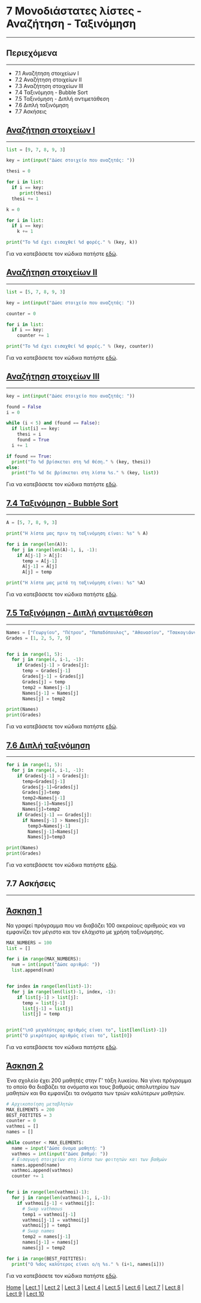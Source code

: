 # 7 Μονοδιάστατες λίστες - Αναζήτηση - Ταξινόμηση

---

## Περιεχόμενα

---

- 7.1 Αναζήτηση στοιχείων I
- 7.2 Αναζήτηση στοιχείων II
- 7.3 Αναζήτηση στοιχείων III
- 7.4 Ταξινόμηση - Bubble Sort
- 7.5 Ταξινόμηση - Διπλή αντιμετάθεση
- 7.6 Διπλή ταξινόμηση
- 7.7 Ασκήσεις

## [Αναζήτηση στοιχείων I](source/lecture_07/lecture_07_example_1.py)

---

```python
list = [9, 7, 8, 9, 3]

key = int(input("Δώσε στοιχείο που αναζητάς: "))

thesi = 0

for i in list:
  if i == key:
     print(thesi)
  thesi += 1

k = 0

for i in list: 
  if i == key:
    k += 1

print("Το %d έχει εισαχθεί %d φορές." % (key, k))
```

Για να κατεβάσετε τον κώδικα πατήστε [εδώ](source/lecture_07/lecture_07_example_1.py).

## [Αναζήτηση στοιχείων II](source/lecture_07/lecture_07_example_2.py)

---

```python
list = [5, 7, 8, 9, 3]

key = int(input("Δώσε στοιχείο που αναζητάς: "))

counter = 0

for i in list: 
  if i == key:
    counter += 1

print("Το %d έχει εισαχθεί %d φορές." % (key, counter))
```

Για να κατεβάσετε τον κώδικα πατήστε [εδώ](source/lecture_07/lecture_07_example_2.py).

## [Αναζήτηση στοιχείων III](source/lecture_07/lecture_07_example_3.py)

---

```python
key = int(input("Δώσε στοιχείο που αναζητάς: "))

found = False
i = 0

while (i < 5) and (found == False):
  if list[i] == key:
    thesi = i
    found = True
  i += 1

if found == True:
  print("Το %d βρίσκεται στη %d θέση." % (key, thesi))
else:
  print("Το %d δε βρίσκεται στη λίστα %s." % (key, list))
```

Για να κατεβάσετε τον κώδικα πατήστε [εδώ](source/lecture_07/lecture_07_example_3.py).

## [7.4 Ταξινόμηση - Bubble Sort](source/lecture_07/lecture_07_example_4.py)

---

```python
A = [5, 7, 8, 9, 3]

print("Η λίστα μας πριν τη ταξινόμηση είναι: %s" % A)

for i in range(len(A)):
  for j in range(len(A)-1, i, -1):
    if A[j-1] > A[j]:
      temp = A[j-1]
      A[j-1] = A[j]
      A[j] = temp

print("Η λίστα μας μετά τη ταξινόμηση είναι: %s" %A)
```

Για να κατεβάσετε τον κώδικα πατήστε [εδώ](source/lecture_07/lecture_07_example_4.py).

## [7.5 Ταξινόμηση - Διπλή αντιμετάθεση](source/lecture_07/lecture_07_example_5.py)

---

```python
Names = ["Γεωργίου", "Πέτρου", "Παπαδόπουλος", "Αθανασίου", "Τσακογιάννης"]
Grades = [1, 2, 5, 7, 9]


for i in range(1, 5):
  for j in range(4, i-1, -1):
    if Grades[j-1] > Grades[j]:
      temp = Grades[j-1]
      Grades[j-1] = Grades[j]
      Grades[j] = temp
      temp2 = Names[j-1]
      Names[j-1] = Names[j]
      Names[j] = temp2

print(Names)
print(Grades)
```

Για να κατεβάσετε τον κώδικα πατήστε [εδώ](source/lecture_07/lecture_07_example_5.py).

## [7.6 Διπλή ταξινόμηση](source/lecture_07/lecture_07_example_6.py)

---

```python
for i in range(1, 5):
  for j in range(4, i-1, -1):
    if Grades[j-1] > Grades[j]:
      temp=Grades[j-1]
      Grades[j-1]=Grades[j]
      Grades[j]=temp
      temp2=Names[j-1]
      Names[j-1]=Names[j]
      Names[j]=temp2
    if Grades[j-1] == Grades[j]:
      if Names[j-1] > Names[j]:
        temp3=Names[j-1]
        Names[j-1]=Names[j]
        Names[j]=temp3

print(Names)
print(Grades)
```

Για να κατεβάσετε τον κώδικα πατήστε [εδώ](source/lecture_07/lecture_07_example_6.py).

## 7.7 Ασκήσεις

---

## [Άσκηση 1](source/lecture_07/lecture_07_exercise_1.py)

Να γραφεί πρόγραµµα που να διαβάζει 100 ακεραίους αριθµούς και να εµφανίζει τον µέγιστο και τον ελάχιστο µε χρήση ταξινόµησης.

```python
MAX_NUMBERS = 100
list = []

for i in range(MAX_NUMBERS):
  num = int(input("Δώσε αριθμό: "))
  list.append(num)


for index in range(len(list)-1):
  for j in range(len(list)-1, index, -1):
    if list[j-1] > list[j]:
      temp = list[j-1]
      list[j-1] = list[j]
      list[j] = temp


print("\nΟ μεγαλύτερος αριθμός είναι το", list[len(list)-1])
print("Ο μικρότερος αριθμός είναι το", list[0])
```

Για να κατεβάσετε τον κώδικα πατήστε [εδώ](source/lecture_07/lecture_07_exercise_1.py).

## [Άσκηση 2](source/lecture_07/lecture_07_exercise_2.py)

Ένα σχολείο έχει 200 µαθητές στην Γ’ τάξη λυκείου. Να γίνει πρόγραµµα το οποίο θα διαβάζει τα ονόµατα και τους βαθµούς απολυτηρίου των µαθητών και θα εµφανίζει τα ονόµατα των τριών καλύτερων µαθητών.

```python
# Αρχικοποίηση μεταβλητών
MAX_ELEMENTS = 200
BEST_FOITITES = 3
counter = 0
vathmoi = []
names = []

while counter < MAX_ELEMENTS:
  name = input("Δώσε όνομα μαθητή: ")
  vathmos = int(input("Δώσε βαθμό: "))
  # Εισαγωγή στοιχείων στη λίστα των φοιτητών και των βαθμών
  names.append(name)
  vathmoi.append(vathmos)
  counter += 1


for i in range(len(vathmoi)-1):
  for j in range(len(vathmoi)-1, i,-1):
    if vathmoi[j-1] < vathmoi[j]:
      # Swap vathmous
      temp1 = vathmoi[j-1]
      vathmoi[j-1] = vathmoi[j]
      vathmoi[j] = temp1
      # Swap names
      temp2 = names[j-1]
      names[j-1] = names[j]
      names[j] = temp2

for i in range(BEST_FOITITES):
  print("Ο %dος καλύτερος είναι ο/η %s." % (i+1, names[i]))
```

Για να κατεβάσετε τον κώδικα πατήστε [εδώ](source/lecture_07/lecture_07_exercise_2.py).

[Home](../README.md) | [Lect 1](lecture_01.md) | [Lect 2](lecture_02.md) | [Lect 3](lecture_03.md) | [Lect 4](lecture_04.md) | [Lect 5](lecture_05.md) | [Lect 6](lecture_06.md) | [Lect 7](lecture_07.md) | [Lect 8](lecture_08.md) | [Lect 9](lecture_09.md) | [Lect 10](lecture_10.md)
